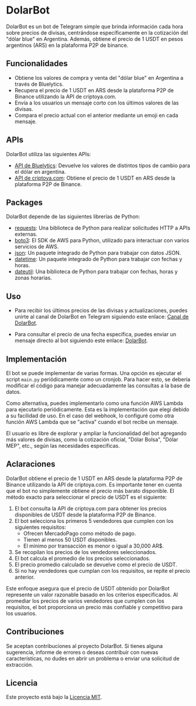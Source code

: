 # DolarBot

DolarBot es un bot de Telegram simple que brinda información cada hora sobre precios de divisas, centrándose específicamente en la cotización del "dólar blue" en Argentina. Además, obtiene el precio de 1 USDT en pesos argentinos (ARS) en la plataforma P2P de binance.

## Funcionalidades

- Obtiene los valores de compra y venta del "dólar blue" en Argentina a través de Bluelytics.
- Recupera el precio de 1 USDT en ARS desde la plataforma P2P de Binance utilizando la API de criptoya.com.
- Envía a los usuarios un mensaje corto con los últimos valores de las divisas.
- Compara el precio actual con el anterior mediante un emoji en cada mensaje.

## APIs

DolarBot utiliza las siguientes APIs:

- [API de Bluelytics](https://bluelytics.com.ar/#!/api): Devuelve los valores de distintos tipos de cambio para el dólar en argentina.
- [API de criptoya.com](https://criptoya.com/): Obtiene el precio de 1 USDT en ARS desde la plataforma P2P de Binance.

## Packages

DolarBot depende de las siguientes librerías de Python:

- [requests](https://docs.python-requests.org/en/latest/): Una biblioteca de Python para realizar solicitudes HTTP a APIs externas.
- [boto3](https://boto3.amazonaws.com/v1/documentation/api/latest/index.html): El SDK de AWS para Python, utilizado para interactuar con varios servicios de AWS.
- [json](https://docs.python.org/3/library/json.html): Un paquete integrado de Python para trabajar con datos JSON.
- [datetime](https://docs.python.org/3/library/datetime.html): Un paquete integrado de Python para trabajar con fechas y horas.
- [dateutil](https://dateutil.readthedocs.io/): Una biblioteca de Python para trabajar con fechas, horas y zonas horarias.

## Uso

- Para recibir los últimos precios de las divisas y actualizaciones, puedes unirte al canal de DolarBot en Telegram siguiendo este enlace: [Canal de DolarBot](https://t.me/PrecioDolarBlue).

- Para consultar el precio de una fecha específica, puedes enviar un mensaje directo al bot siguiendo este enlace: [DolarBot](https://t.me/DolarScraper_Bot).

## Implementación

El bot se puede implementar de varias formas. Una opción es ejecutar el script `main.py` periódicamente como un cronjob. Para hacer esto, se debería modificar el código para manejar adecuadamente las consultas a la base de datos.

Como alternativa, puedes implementarlo como una función AWS Lambda para ejecutarlo periódicamente. Esta es la implementación que elegí debido a su facilidad de uso. En el caso del webhook, lo configuré como otra función AWS Lambda que se "activa" cuando el bot recibe un mensaje.

El usuario es libre de explorar y ampliar la funcionalidad del bot agregando más valores de divisas, como la cotización oficial, "Dólar Bolsa", "Dólar MEP", etc., según las necesidades específicas.

## Aclaraciones
DolarBot obtiene el precio de 1 USDT en ARS desde la plataforma P2P de Binance utilizando la API de criptoya.com. Es importante tener en cuenta que el bot no simplemente obtiene el precio más barato disponible. El método exacto para seleccionar el precio de USDT es el siguiente:

1) El bot consulta la API de criptoya.com para obtener los precios disponibles de USDT desde la plataforma P2P de Binance.
2) El bot selecciona los primeros 5 vendedores que cumplen con los siguientes requisitos:
    - Ofrecen MercadoPago como método de pago.
    - Tienen al menos 50 USDT disponibles.
    - El mínimo por transacción es menor o igual a 30,000 AR$.
3) Se recopilan los precios de los vendedores seleccionados.
4) El bot calcula el promedio de los precios seleccionados.
5) El precio promedio calculado se devuelve como el precio de USDT.
6) Si no hay vendedores que cumplan con los requisitos, se repite el precio anterior.

Este enfoque asegura que el precio de USDT obtenido por DolarBot represente un valor razonable basado en los criterios especificados. Al promediar los precios de varios vendedores que cumplen con los requisitos, el bot proporciona un precio más confiable y competitivo para los usuarios.

## Contribuciones

Se aceptan contribuciones al proyecto DolarBot. Si tienes alguna sugerencia, informe de errores o deseas contribuir con nuevas características, no dudes en abrir un problema o enviar una solicitud de extracción.

## Licencia

Este proyecto está bajo la [Licencia MIT](LICENSE).